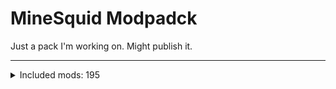 # MineSquid Modpadck

Just a pack I'm working on. Might publish it.

---

<details>
<summary>Included mods: 195</summary>

| Mod Name | Description | Type | License | Link |
| --- | --- | --- | --- | --- |
| [EMF] Entity Model Features | EMF is an, OptiFine format, Custom Entity Model replacement mod available for Fabric and Forge. | Lib | LGPL-3.0-only | https://modrinth.com/mod/entity-model-features |
| [ETF] Entity Texture Features | Emissive, Random & Custom texture support for entities in resourcepacks just like Optifine but for Fabric | Lib | LGPL-3.0-only | https://modrinth.com/mod/entitytexturefeatures |
| 3D Skin Layers | Render the player skin layer in 3d! | Mod | tr7zw Protective License  | https://modrinth.com/mod/3dskinlayers |
| AmbientSounds | Adds a rich ambience to the minecraft world. It supports custom engines and works well with mods world gen mods. | Mod | LGPL-3.0-only | https://modrinth.com/mod/ambientsounds |
| Animal Feeding Trough | Mobs self feed with feeding trough | Mod | MIT | https://modrinth.com/mod/animal_feeding_trough |
| AppleSkin | Adds various food-related HUD improvements. | Mod | Unlicense | https://modrinth.com/mod/appleskin |
| Architectury API | An intermediary api aimed to ease developing multiplatform mods. | Lib | LGPL-3.0-only | https://modrinth.com/mod/architectury-api |
| Athena | A crossplatform (Forge/Fabric) solution to connected block textures for 1.19.4+ | Lib | Terrarium License  | https://modrinth.com/mod/athena-ctm |
| Autochef's Delight | Support stacked cooking & optimize recipe-matching in Farmer's Delight | Mod | ARR | https://modrinth.com/mod/autochefs-delight |
| BadOptimizations | Optimization mod that focuses on things other than rendering | Utility | MIT | https://modrinth.com/mod/badoptimizations |
| Balm | Abstraction Layer (but not really)™ for Blay's multiplatform mods | Lib | ARR | https://modrinth.com/mod/balm |
| BCLib | BCLib is primarily a mod library for BetterEnd, BetterNether, Eden Ring and possible future mods from the BetterX team. | Lib | MIT | https://modrinth.com/mod/bclib |
| Beautify: Refabricated | Adds lots of vanilla-styled ways to spice up your builds. | Mod | MIT | https://modrinth.com/mod/beautify-refabricated |
| Better Lanterns | Makes Lanterns and Chains 3D | Resource Pack | ARR | https://modrinth.com/resourcepack/better-lanterns |
| Better Statistics Screen | A Minecraft mod that improves the statistics screen and makes it more useful. | Utility | LGPL-3.0-only | https://modrinth.com/mod/better-stats |
| BetterEnd | New Biomes, mysterious rituals and Mobs for your End | Mod | MIT | https://modrinth.com/mod/betterend |
| BetterF3 | BetterF3 is a mod that replaces Minecraft's original debug HUD with a highly customizable, more human-readable HUD. | Utility | MIT | https://modrinth.com/mod/betterf3 |
| BetterNether | More Biomes, More Mobs, More Tools for the fiery Dimension | Mod | MIT | https://modrinth.com/mod/betternether |
| Bookshelf | An open source library for other mods! | Lib | LGPL-2.1-only | https://modrinth.com/mod/bookshelf-lib |
| Botania | An innovative natural magic themed tech mod | Mod | Botania License  | https://modrinth.com/mod/botania |
| Brewin' And Chewin' [Fabric] | Fermenting addon for Farmer's Delight | Mod | ARR | https://modrinth.com/mod/brewin-and-chewin-fabric |
| BSL Shaders - Classic | Shaderpack for Minecraft: Java Edition. It's oriented towards vanilla aesthetics. | Shader | ARR | https://modrinth.com/shader/bsl-shaders-classic |
| BSL Shaders - Original | Shaderpack for Minecraft: Java Edition. It's bright, colorful, and distinct. | Shader | ARR | https://modrinth.com/shader/bsl-shaders |
| Bushier Flowers | Bushier Flowers: Farm Flowers & Dyes Or Make Bouquets! [Fabric/Forge] | Mod | MIT | https://modrinth.com/mod/bushier-flowers |
| Cardinal Components API | A data attachment API that is easy, modular, and extremely fast. | Lib | MIT | https://modrinth.com/mod/cardinal-components-api |
| Cave Dust | Dust is a Minecraft mod that adds the white ash particle from the Basalt Deltas biome to the underground to simulate dust! | Mod | MPL-2.0 | https://modrinth.com/mod/cave-dust |
| Chipped | Inspired by the popular Chisel mod. Chipped is a 1.16+ building mod that expands on the variety of blocks you can use in-game. | Mod | ARR | https://modrinth.com/mod/chipped |
| Chunky | Pre-generates chunks, quickly and efficiently | Plugin | GPL-3.0-only | https://modrinth.com/plugin/chunky |
| CIT Resewn | Re-implements MCPatcher's CIT (custom item textures from optifine resource packs) | Lib | MIT | https://modrinth.com/mod/cit-resewn |
| Cliffs and Coves | This is an add-on for William Wythers' Overhauled Overworld which makes coastlines more interesting. | Worldgen | ARR | https://modrinth.com/datapack/cliffs-and-coves |
| Clockwork | The power of mechanical contraptions meets the wackiness of physics- with a magical twist! | Mod | ARR | https://modrinth.com/mod/create-clockwork |
| Cloth Config API | Configuration Library for Minecraft Mods | Lib | LGPL-3.0-only | https://modrinth.com/mod/cloth-config |
| Clumps | Clumps XP orbs together to reduce lag | Mod | MIT | https://modrinth.com/mod/clumps |
| Collective | Collective is a shared library with common code for all of Serilum's mods. | Lib | ARR | https://modrinth.com/mod/collective |
| Complementary Shaders - Reimagined | Preserving the elements of Minecraft with exceptional quality, detail, and performance. | Shader | Custom | https://modrinth.com/shader/complementary-reimagined |
| Complementary Shaders - Unbound | Transforming the visuals of Minecraft with exceptional quality, detail, and performance. | Shader | Custom | https://modrinth.com/shader/complementary-unbound |
| Concurrent Chunk Management Engine (Fabric) | A Fabric mod designed to improve the chunk performance of Minecraft. | Utility | MIT | https://modrinth.com/mod/c2me-fabric |
| Connectible Chains [Fabric] | Connect your fences with a decorative chain!  | Mod | LGPL-3.0-only | https://modrinth.com/mod/connectiblechains |
| Continuity | A Fabric mod that allows for efficient connected textures | Lib | LGPL-3.0-only | https://modrinth.com/mod/continuity |
| Controlling | Adds a search bar to the Key-Bindings menu | Mod | MIT | https://modrinth.com/mod/controlling |
| Corn Delight [Fabric/Quilt] | An a-maize-ing addon for Farmer's Delight | Mod | MIT | https://modrinth.com/mod/corn-delight-fabric |
| Crafting Tweaks | Allows you to rotate, balance or clear the crafting matrix by the press of a button, in any (supported) crafting window. | Mod | ARR | https://modrinth.com/mod/crafting-tweaks |
| Crate Delight for Farmer's Delight | Useful crates and bags that will save you storage and look great. | Mod | MIT | https://modrinth.com/mod/crate-delight |
| Create Deco | Industrial decoration themed around the aesthetics of the Create mod. | Mod | MIT | https://modrinth.com/mod/create-deco |
| Create Enchantment Industry Fabric | Automatic Enchanting, with Create | Mod | MIT | https://modrinth.com/mod/create-enchantment-industry-fabric |
| Create Fabric | Building Tools and Aesthetic Technology | Mod | MIT | https://modrinth.com/mod/create-fabric |
| Create Slice & Dice | Making automation for Farmers Delight more sensible | Mod | Custom  | https://modrinth.com/mod/slice-and-dice |
| Create: Extended Cogwheels | A small mod to add more cog types to create | Mod | MIT | https://modrinth.com/mod/extended-cogwheels |
| Create: Interactive | A rewrite of Create's contraptions using VS2 to allow for things like building on existing contraptions, stacked contraptions, train derailment and more! | Mod | ARR | https://modrinth.com/mod/interactive |
| Create: Steam 'n' Rails | Adding depth to Create's rail network & steam system | Mod | LGPL-3.0-only | https://modrinth.com/mod/create-steam-n-rails |
| CreativeCore | Nothing else than a simple core mod required by most of CreativeMD's mods. | Lib | LGPL-3.0-only | https://modrinth.com/mod/creativecore |
| Cristel Lib | A Library mod for easy structure config and runtime datapacks. | Lib | CC-BY-NC-ND-4.0  | https://modrinth.com/mod/cristel-lib |
| CrossStitch | A Minecraft mod designed to improve Minecraft proxy compatibility | Utility | MIT | https://modrinth.com/mod/crossstitch |
| Cull Leaves | Adds culling to leaf blocks, providing a huge performance boost over vanilla. | Utility | MIT | https://modrinth.com/mod/cull-leaves |
| Cultural Delights [Fabric] | A Farmer's Delight addon that adds food systems from around the world | Mod | MIT | https://modrinth.com/mod/cultural-delights-fabric |
| Deeper and Darker | A Minecraft mod which features more blocks, items, armors, and hidden mysteries to complement the new Deep Dark biome. Our website: https://kyanitemods.dev | Mod | AGPL-3.0-only | https://modrinth.com/mod/deeperdarker |
| Default Dark Mode | The Dark Mode Resource Pack for Minecraft: Java Edition | Resource Pack | CC-BY-NC-SA-4.0 | https://modrinth.com/resourcepack/default-dark-mode-expansion |
| Default Dark Mode: Expansion | This Expansion pack adds more content and fixes issues in NebuIr's Default Dark Mode. It is recommended to use both packs together for the best experience. | Resource Pack | ARR | https://modrinth.com/resourcepack/default-dark-mode-expansion |
| Default HD | The classic Minecraft experience but in amazing 128x, 256x, and 512x HD! Gives a shaders feel without the awful FPS drop | Resource Pack | ARR | https://modrinth.com/resourcepack/default-hd |
| Diagonal Fences | Fences connecting diagonally? Wait. That's illegal. | Mod | MPL-2.0 | https://modrinth.com/mod/diagonal-fences |
| Diagonal Walls | The missing diagonal blocks are here! After all these years. Finally, you have them all. | Mod | MPL-2.0 | https://modrinth.com/mod/diagonal-walls |
| Diagonal Windows | Now windows are connecting diagonally, too?! This is getting out of hand! | Mod | MPL-2.0 | https://modrinth.com/mod/diagonal-windows |
| Distant Horizons | See farther without turning your game into a slide show | Mod | LGPL-3.0-only | https://modrinth.com/mod/distanthorizons |
| Double Doors | Multiple identical double doors, trapdoors and fence gates can be opened simultaneously. | Mod | ARR | https://modrinth.com/mod/double-doors |
| Dramatic Doors | Adds 3-block tall doors! End Endermen Discrimination! | Mod | MIT | https://modrinth.com/mod/dramatic-doors |
| Dramatic Skys | Dramatic Skys is an add on pack that will make the skies in your game HD with realistic clouds and lighting. | Resource Pack | ARR | https://modrinth.com/resourcepack/dramatic-skys |
| Drip Sounds (Fabric) | Adds sounds for drip particles landing | Mod | LGPL-3.0-only | https://modrinth.com/mod/dripsounds-fabric |
| Dynamic FPS | Reduce resource usage while Minecraft is in the background or idle. | Utility | MIT | https://modrinth.com/mod/dynamic-fps |
| Dynmap® | A Google Maps-like map for your Minecraft server that can be viewed in a browser. | Plugin | Apache-2.0 | https://modrinth.com/plugin/dynmap |
| Easy Anvils | Be ready for overhauled anvils! Items stay, better name tags, many tweaks! | Mod | MPL-2.0 | https://modrinth.com/mod/easy-anvils |
| Easy Magic | Enchanting tables as they always should have been! Items stay after closing, and easy re-rolls. | Mod | MPL-2.0 | https://modrinth.com/mod/easy-magic |
| Eating Animation | A mod that adds sprite animations for edible and drinkable items. | Mod | MIT | https://modrinth.com/mod/eating-animation |
| Elytra Slot | Adds accessory support to the elytra so you can fly and wear chest armor at the same time. Formerly known as Curious Elytra and Elytra Trinket. | Mod | LGPL-3.0-or-later | https://modrinth.com/mod/elytra-slot |
| EMI | A featureful and accessible item and recipe viewer | Mod | MIT | https://modrinth.com/mod/emi |
| Enchantment Descriptions | Provides a way to get enchantment descriptions from enchanted books. | Mod | LGPL-3.0-only | https://modrinth.com/mod/enchantment-descriptions |
| Enhanced Block Entities | Reduce block entity FPS lag with almost no compromises, and improve their visuals | Utility | LGPL-3.0-only | https://modrinth.com/mod/ebe |
| Entity Culling | Using async path-tracing to hide Block-/Entities that are not visible | Utility | tr7zw Protective License  | https://modrinth.com/mod/entityculling |
| Every Compat (Wood Good) | Universal Wood Compat: Quark, Twilight Forest, Twigs, Another Furniture, Farmers Delight, Macaw's, Valhelsia, Architects Palette, Deco Blocks, Crayfish FM | Mod | ARR | https://modrinth.com/mod/every-compat |
| Expanded Delight | An addon mod for Farmer's Delight that adds many more crops and functionality to the base mod | Mod | MIT | https://modrinth.com/mod/expanded-delight |
| Fabric API | Lightweight and modular API providing common hooks and intercompatibility measures utilized by mods using the Fabric toolchain. | Lib | Apache-2.0 | https://modrinth.com/mod/fabric-api |
| Fabric Language Kotlin | This is a mod that enables usage of the Kotlin programming language for Fabric mods. | Lib | Apache-2.0 | https://modrinth.com/mod/fabric-language-kotlin |
| Fabric Seasons | A simple mod that adds seasons to the game, dynamically changing biomes as you play. | Mod | MPL-2.0 | https://modrinth.com/mod/fabric-seasons |
| Fabric Seasons: Delight Compat | Farmer's Delight compatibility for Fabric Seasons | Mod | MPL-2.0 | https://modrinth.com/mod/fabric-seasons-delight-compat |
| Fabric Seasons: Extras | Custom blocks and items to make your Fabric Seasons experience better. | Mod | MPL-2.0 | https://modrinth.com/mod/fabric-seasons-extras |
| FabricProxy-Lite | Fabric mod for support forward player data from velocity | Utility | MIT | https://modrinth.com/mod/fabricproxy-lite |
| FabricSkyboxes | Allows resource packs to define custom skyboxes. | Lib | MIT | https://modrinth.com/mod/fabricskyboxes |
| Falling Leaves | Adds a neat little particle effect to leaf blocks | Mod | MIT | https://modrinth.com/mod/fallingleaves |
| Fancy Crops | My take on prettier farming, compatible with mods | Resource Pack | ARR | https://modrinth.com/resourcepack/fancy-crops |
| Farmer's Delight Refabricated | Modern Fabric port of the cooking and farming mod, "Farmer's Delight" | Mod | MIT | https://modrinth.com/mod/farmers-delight-refabricated |
| Farmer's Knives [Fabric] | Adds knives to Farmer's Delight Fabric for many other mods | Mod | MIT | https://modrinth.com/mod/farmers-knives |
| Fast Better Grass | Makes grass and related blocks use the top texture on the sides. Works with other resource packs! | Resource Pack | MIT | https://modrinth.com/resourcepack/fast-better-grass |
| FerriteCore | Memory usage optimizations | Utility | MIT | https://modrinth.com/mod/ferrite-core |
| First-person Model | Enables the third-person Model in first-person | Mod | MIT | https://modrinth.com/mod/first-person-model |
| Forge Config API Port | NeoForge's & Forge's config systems provided to other modding ecosystems. Designed for a multiloader architecture. | Lib | MPL-2.0 | https://modrinth.com/mod/forge-config-api-port |
| Formations (Structure Library) | Formations adds utilities for structure datapacks! | Lib | ARR | https://modrinth.com/mod/formations |
| Formations Nether | Formations Nether adds plenty of new structures to the nether! | Mod | ARR | https://modrinth.com/mod/formations-nether |
| Formations Overworld | Formations Overworld adds plenty of new structures to the overworld! | Mod | ARR | https://modrinth.com/mod/formations-overworld |
| Fresh Animations | Make your game like the trailers! Dynamic animated entities to freshen your Minecraft experience. | Resource Pack | Licensed See Terms of Use in Description | https://modrinth.com/resourcepack/fresh-animations |
| Fresh Animations – Extensions (Creeper Edit) | Extra customisation for Fresh Animations. | Resource Pack | Licensed See Terms of Use in Description | https://modrinth.com/resourcepack/fresh-animations-extensions |
| Fresh Animations – Extensions (Details Add-on) | Extra customisation for Fresh Animations. | Resource Pack | Licensed See Terms of Use in Description | https://modrinth.com/resourcepack/fresh-animations-extensions |
| Fresh Animations – Extensions (Emissive Add-on) | Extra customisation for Fresh Animations. | Resource Pack | Licensed See Terms of Use in Description | https://modrinth.com/resourcepack/fresh-animations-extensions |
| Fresh Animations – Extensions (Objects Add-on) | Extra customisation for Fresh Animations. | Resource Pack | Licensed See Terms of Use in Description | https://modrinth.com/resourcepack/fresh-animations-extensions |
| Fresh Animations – Extensions (Quivers Add-on) | Extra customisation for Fresh Animations. | Resource Pack | Licensed See Terms of Use in Description | https://modrinth.com/resourcepack/fresh-animations-extensions |
| Fresh Animations – Extensions (Spider Edit) | Extra customisation for Fresh Animations. | Resource Pack | Licensed See Terms of Use in Description | https://modrinth.com/resourcepack/fresh-animations-extensions |
| Friends&Foes - Flowery Mooblooms (Fabric/Quilt) | An addon for the Friends&Foes mod, adding one moobloom variant for each flower. | Mod | CC-BY-NC-ND-4.0  | https://modrinth.com/mod/friends-and-foes-flowery-mooblooms-fabric |
| Friends&Foes (Fabric/Quilt) | Adds outvoted and forgotten mobs from the mob votes in a believable vanilla plus style. | Mod | CC-BY-NC-ND-4.0  | https://modrinth.com/mod/friends-and-foes |
| Fusion (Connected Textures) | Fusion allows resource packs to use additional texture and model types such as connected textures! | Lib | ARR | https://modrinth.com/mod/fusion-connected-textures |
| Handcrafted | Make your house a home! | Mod | Terrarium Licence  | https://modrinth.com/mod/handcrafted |
| Herbal Delight | An addon for Farmer's Delight that adds tea to the game! | Mod | CC0 1.0 | https://modrinth.com/mod/herbal-delight |
| Highlight | Highlight changes the visualization of specific blocks in the game to have more aligned selections to their models. | Mod | MIT | https://modrinth.com/mod/highlight |
| iCommon API | Common API for multi-version functions & events. | Lib | LGPL-3.0 AND Unlicense  | https://modrinth.com/mod/icommon |
| ImmediatelyFast | Speed up immediate mode rendering in Minecraft | Utility | LGPL-3.0-only | https://modrinth.com/mod/immediatelyfast |
| ImmersiveThunder | A fabric mod that adds realistic and dynamic thunder sounds to Minecraft based on the player’s distance from the lightning strike. | Mod | MIT | https://modrinth.com/mod/immersivethunder |
| Indium | Sodium addon providing support for the Fabric Rendering API, based on Indigo | Lib | Apache-2.0 | https://modrinth.com/mod/indium |
| Iris Shaders | A modern shader pack loader for Minecraft intended to be compatible with existing OptiFine shader packs | Mod | LGPL-3.0-only | https://modrinth.com/mod/iris |
| Jade | Shows information about what you are looking at. (Hwyla/Waila fork for Minecraft 1.16+) | Mod | CC-BY-NC-SA-4.0 | https://modrinth.com/mod/jade |
| Jade Addons (Fabric) | Jade 🔍's additional mod supports for Fabric | Mod | ARR | https://modrinth.com/mod/jade-addons-fabric |
| JamLib | The platform-agnostic, Architectury based library used in all of JamCoreModding's mods | Lib | MIT | https://modrinth.com/mod/jamlib |
| Just Enough Items | JEI - View Items and Recipes | Mod | MIT | https://modrinth.com/mod/jei |
| Krypton | A mod to optimize the Minecraft networking stack | Utility | LGPL-3.0-only | https://modrinth.com/mod/krypton |
| LambDynamicLights | A dynamic lights mod for Fabric. | Mod | MIT | https://modrinth.com/mod/lambdynamiclights |
| Lithium | No-compromises game logic/server optimization mod | Utility | LGPL-3.0-only | https://modrinth.com/mod/lithium |
| Lithosphere | Lithosphere aims to change the overworld worldgen to be more cinematic, polished and beautiful. | Worldgen | ARR | https://modrinth.com/datapack/lithosphere |
| M.R.U | Mineblock's Repeated Utilities | Lib | ARR | https://modrinth.com/mod/mru |
| Macaw's Bridges | A simple mod that adds a lot of bridges! | Mod | ARR | https://modrinth.com/mod/macaws-bridges |
| Macaw's Doors | Adds vanilla doors with every wood color and new unique doors! Such as western, garage, shoji and more...! | Mod | MIT | https://modrinth.com/mod/macaws-doors |
| Macaw's Fences and Walls | Adds new vanilla styled fences, walls and gates! | Mod | MIT | https://modrinth.com/mod/macaws-fences-and-walls |
| Macaw's Furniture | Decorate your world with wardrobes, drawers, chairs, desks, tables and more...! | Mod | ARR | https://modrinth.com/mod/macaws-furniture |
| Macaw's Lights and Lamps | Adds vanilla styled lamps, torches, street lamps, paper lamps, wall lamps, slabs... Make your world brighter! | Mod | ARR | https://modrinth.com/mod/macaws-lights-and-lamps |
| Macaw's Paintings | Adds custom drawn paintings to fit in your world! | Mod | ARR | https://modrinth.com/mod/macaws-paintings |
| Macaw's Paths and Pavings | Adds vanila styled paths and pavings! | Mod | MIT | https://modrinth.com/mod/macaws-paths-and-pavings |
| Macaw's Roofs | Build roofs with actual roofs instead of stairs! | Mod | ARR | https://modrinth.com/mod/macaws-roofs |
| Macaw's Trapdoors | Adds vanila trapdoors in every plank variation, and some new trapdoors too! | Mod | MIT | https://modrinth.com/mod/macaws-trapdoors |
| Macaw's Windows | Adds lots of Windows, Mosaic Glass, Blinds, Shutters, Curtains and more...! | Mod | ARR | https://modrinth.com/mod/macaws-windows |
| Mod Menu | Adds a mod menu to view the list of mods you have installed. | Mod | MIT | https://modrinth.com/mod/modmenu |
| Model Gap Fix | Fixes gaps in Block Models and Item Models | Utility | GPL-3.0-only | https://modrinth.com/mod/modelfix |
| ModernFix | All-in-one mod that improves performance, reduces memory usage, and fixes many bugs. Compatible with all your favorite performance mods! | Utility | LGPL-3.0-only | https://modrinth.com/mod/modernfix |
| Moonlight Lib | dynamic data pack and registration, villager activities, custom map marker and a lot more | Lib | GPL-3.0-only | https://modrinth.com/mod/moonlight |
| More Delight for Farmer's Delight | Extra meals and more features for Farmer's Delight that improves your culinary experience. | Mod | MIT | https://modrinth.com/mod/more-delight |
| More Mob Variants | Adds new variants to existing mobs. | Mod | CC0 1.0 | https://modrinth.com/mod/more-mob-variants |
| More Mob Variants x Fresh Animations | Adds Fresh Animations compatibility to the More Mob Variants mod. | Resource Pack | CC-BY-NC-SA-4.0 | https://modrinth.com/resourcepack/more-mob-variants-fresh-animations-addon |
| More Mobs | Humanoid mobs get new variants through over 85 custom player heads or unused vanilla mobs! No Resource Pack needed! | Data Pack | Custom License  | https://modrinth.com/datapack/more-mobs |
| Motschen's Better Leaves | Improves the appearance of leaves while maintaining resourcepack and mod compatibility! | Resource Pack | MIT | https://modrinth.com/resourcepack/better-leaves |
| Mouse Tweaks | Enhances inventory management by adding various functions to the mouse buttons.  | Mod | BSD-3-Clause | https://modrinth.com/mod/mouse-tweaks |
| Nature's Delight | A mod which integrates Nature's Spirit and Farmer's Delight Refabricated. | Mod | ARR | https://modrinth.com/mod/natures-delight |
| Nature's Spirit | A minecraft mod which enhances world generation with new biomes, blocks, and items | Worldgen | Natures Spirit License  | https://modrinth.com/mod/natures-spirit |
| Navigable Rivers | This datapack is an add-on for William Wythers' Overhauled Overworld which makes rivers a more viable method of travel. | Worldgen | ARR | https://modrinth.com/datapack/navigable-rivers |
| Nethers Delight Refabricated | Modern Fabric port of the nether expansion for the mod "Farmer's Delight" | Mod | LGPL-3.0-only | https://modrinth.com/mod/nethers-delight-refabricated |
| No Chat Reports | Makes chat unreportable (where possible). Additionally, if installed on the client, NoChatReports will disable Telemetry (similar to what No Telemetry does). | Mod | WTFPL | https://modrinth.com/mod/no-chat-reports |
| Noisium | Optimises worldgen performance for a better gameplay experience. | Mod | LGPL-3.0-only | https://modrinth.com/mod/noisium |
| Not Enough Animations | Bringing first-person animations to the third-person | Mod | tr7zw Protective License  | https://modrinth.com/mod/not-enough-animations |
| Nyf's Spiders | Modifes spiders to be more realistic | Mod | LGPL-2.1-only | https://modrinth.com/mod/nyfs-spiders |
| oωo (owo-lib) | A general utility, GUI and config library for modding on Fabric and Quilt | Lib | MIT | https://modrinth.com/mod/owo-lib |
| Patchouli | Accessible, Data-Driven, Dependency-Free Documentation for Minecraft Modders and Pack Makers | Lib | CC-BY-NC-SA-4.0 | https://modrinth.com/mod/patchouli |
| Paxi | Automatic data & resource pack loading made easy. | Utility | LGPL-3.0-only | https://modrinth.com/mod/paxi |
| Pick Up Notifier | Be notified about all the things you've just collected. | Mod | MPL-2.0 | https://modrinth.com/mod/pick-up-notifier |
| Presence Footsteps | ..An Overly complicated Sound Mod… | Mod | MIT | https://modrinth.com/mod/presence-footsteps |
| Puzzles Lib | Why's it called Puzzles you ask? That's the puzzle! | Lib | MPL-2.0 | https://modrinth.com/mod/puzzles-lib |
| RAY's 3D Ladders | 3D Block & Item Textures for Ladders in Minecraft | Resource Pack | MIT | https://modrinth.com/resourcepack/rays-3d-ladders |
| RAY's 3D Rails | 3D Block & Item Textures for Rails in Minecraft | Resource Pack | MIT | https://modrinth.com/resourcepack/rays-3d-rails |
| Reese's Sodium Options | Alternative Options Menu for Sodium | Utility | MIT | https://modrinth.com/mod/reeses-sodium-options |
| Reinforced Barrels | Adds reinforced barrels. | Mod | MIT | https://modrinth.com/mod/reinforced-barrels |
| Reinforced Chests | Adds reinforced chests. | Mod | MIT | https://modrinth.com/mod/reinforced-chests |
| Reinforced Shulker Boxes | Adds reinforced shulker boxes. | Mod | MIT | https://modrinth.com/mod/reinforced-shulker-boxes |
| Resource Pack Overrides | Ensures important resource packs stay always active and helps clean up the pack selection screen. | Utility | MPL-2.0 | https://modrinth.com/mod/resource-pack-overrides |
| Resourceful Lib | A modding library that contains valuable utilities and APIs developed by Team Resourceful. | Lib | MIT | https://modrinth.com/mod/resourceful-lib |
| Rethinking Voxels | [WIP] A gameplay shaderpack based on complementary reimagined that has coloured block light with sharp shadows | Shader | Complementary Agreement  | https://modrinth.com/shader/rethinking-voxels |
| RightClickHarvest | Allows you to harvest crops by right clicking | Mod | MIT | https://modrinth.com/mod/rightclickharvest |
| Searchables | Searchables is a library mod that adds helper methods that allow for searching and filtering elements based on components, as well as offering built in auto-complete  | Lib | MIT | https://modrinth.com/mod/searchables |
| Silk | Silk is a Minecraft API for Kotlin - targetting Fabric, Quilt and Paper | Lib | GPL-3.0-only | https://modrinth.com/mod/silk |
| Simple Voice Chat | A working voice chat in Minecraft! | Mod | ARR | https://modrinth.com/plugin/simple-voice-chat |
| Smarter Farmers (farmers replant) | Allows villagers to replant the correct seed & allows them to use modded ones | Mod | ARR | https://modrinth.com/mod/smarter-farmers-farmers-replant |
| Sodium | The fastest and most compatible rendering optimization mod for Minecraft. Now available for both NeoForge and Fabric! | Utility | Polyform Shield 1.0.0  | https://modrinth.com/mod/sodium |
| Sodium Extra | A Sodium addon that adds features that shouldn't be in Sodium. | Utility | LGPL-3.0-only | https://modrinth.com/mod/sodium-extra |
| Sound Physics Remastered | A Minecraft mod that provides realistic sound attenuation, reverberation, and absorption through blocks. | Mod | GPL-3.0-only | https://modrinth.com/mod/sound-physics-remastered |
| Sounds | Upgrade your experience with this customizable sound mod! It introduces new sound effects and enhances the original ones. | Mod | ARR | https://modrinth.com/mod/sound |
| spark | spark is a performance profiler for Minecraft clients, servers and proxies. | Utility | GPL-3.0-only | https://modrinth.com/mod/spark |
| Steep Surface Fix | Fixes ugly generation on south/west steep mountain faces | Worldgen | CC0 1.0 | https://modrinth.com/mod/steep-surface-fix |
| Storage Delight for Farmer's Delight | Extra furniture that makes every space look even better. | Mod | MIT | https://modrinth.com/mod/storage-delight |
| TCDCommons API | TheCSDev's personal library mod for the Minecraft modding enviroment. | Lib | LGPL-3.0-only | https://modrinth.com/mod/tcdcommons |
| TerraBlender | A library mod for adding biomes in a simple and compatible manner! | Lib | LGPL-3.0-only | https://modrinth.com/mod/terrablender |
| ThreadTweak | Improve and tweak Minecraft thread scheduling. Fork of Smooth Boot for ≥1.20 | Utility | MIT | https://modrinth.com/mod/threadtweak |
| Towns and Towers | Spice up your world with new villages, pillager outposts, and even new ships! | Worldgen | CC-BY-NC-SA-4.0 | https://modrinth.com/mod/towns-and-towers |
| Traveler's Backpack | Unique and upgradeable backpacks with customisation, Curios API/Trinkets integration and more! | Mod | LGPL-3.0-only | https://modrinth.com/mod/travelersbackpack |
| Trinkets | A data-driven accessory mod | Mod | MIT | https://modrinth.com/mod/trinkets |
| Ube's Delight | Ube’s Delight is an addon mod for Farmer's Delight that adds Filipino inspired crops and food. | Mod | MIT | https://modrinth.com/mod/ubes-delight |
| Valkyrien Skies | Physics in Minecraft | Lib | LGPL-3.0-only | https://modrinth.com/mod/valkyrien-skies |
| VerdantVibes | Adds tons of plants to enrich your world and homes! | Mod | MIT | https://modrinth.com/mod/verdantvibes |
| Visual Workbench | Items stay inside of crafting tables and are also rendered on top. It's really fancy! | Mod | MPL-2.0 | https://modrinth.com/mod/visual-workbench |
| Visuality | Little visual improvements by adding a bunch of new particles. | Mod | MIT | https://modrinth.com/mod/visuality |
| William Wythers' Expanded Ecosphere | A realistic Minecraft world gen mod that adds nearly 200 new biomes and overhauls all vanilla biomes. | Worldgen | CC-BY-NC-ND-4.0  | https://modrinth.com/mod/expanded-ecosphere |
| Xaero's Minimap | Displays a map of the nearby world terrain, players, mobs, entities in the corner of your screen. | Mod | ARR | https://modrinth.com/mod/xaeros-minimap |
| Xaero's World Map | Adds a full screen world map which shows you what you have explored in the world. Works great together with Xaero's Minimap. | Mod | ARR | https://modrinth.com/mod/xaeros-world-map |
| YUNG's API | Library mod for YUNG's mods. | Lib | LGPL-3.0-only | https://modrinth.com/mod/yungs-api |
| YUNG's Menu Tweaks | A small, lightweight mod that makes browsing menus a lot easier | Utility | LGPL-3.0-only | https://modrinth.com/mod/yungs-menu-tweaks |

</details>
